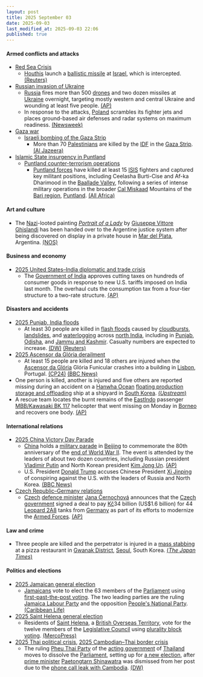 ```yaml
---
layout: post
title: 2025 September 03
date: 2025-09-03
last_modified_at: 2025-09-03 22:06
published: true
---
```



#### Armed conflicts and attacks

* [Red Sea Crisis](https://en.wikipedia.org/wiki/Red_Sea_Crisis "Red Sea Crisis")
  * [Houthis](https://en.wikipedia.org/wiki/Houthi "Houthi") launch a [ballistic missile](https://en.wikipedia.org/wiki/Ballistic_missile "Ballistic missile") at [Israel](https://en.wikipedia.org/wiki/Israel "Israel"), which is intercepted. [(Reuters)](https://www.reuters.com/world/middle-east/israel-intercepts-missile-fired-yemen-2025-09-03/)
* [Russian invasion of Ukraine](https://en.wikipedia.org/wiki/Russian_invasion_of_Ukraine "Russian invasion of Ukraine")
  * [Russia](https://en.wikipedia.org/wiki/Russia "Russia") fires more than 500 [drones](https://en.wikipedia.org/wiki/Drone_warfare "Drone warfare") and two dozen missiles at [Ukraine](https://en.wikipedia.org/wiki/Ukraine "Ukraine") overnight, targeting mostly western and central Ukraine and wounding at least five people. [(AP)](https://apnews.com/article/russia-ukraine-war-trump-zelenskyy-putin-9d6b9bf76a15971c17ae2de9ca1211b5)
  * In response to the attacks, [Poland](https://en.wikipedia.org/wiki/Poland "Poland") scrambles its fighter jets and places ground-based air defenses and radar systems on maximum readiness. [(Newsweek)](https://www.newsweek.com/poland-nato-fighter-jets-scramble-ukraine-russia-attack-drones-2123682)
* [Gaza war](https://en.wikipedia.org/wiki/Gaza_war "Gaza war")
  * [Israeli bombing of the Gaza Strip](https://en.wikipedia.org/wiki/Israeli_bombing_of_the_Gaza_Strip "Israeli bombing of the Gaza Strip")
    * More than 70 [Palestinians](https://en.wikipedia.org/wiki/Palestinians "Palestinians") are killed by the [IDF](https://en.wikipedia.org/wiki/IDF "IDF") in the [Gaza Strip](https://en.wikipedia.org/wiki/Gaza_Strip "Gaza Strip"). [(Al Jazeera)](https://www.aljazeera.com/news/liveblog/2025/9/3/live-europes-response-on-gaza-a-failure-as-israel-continues-attacks)
* [Islamic State insurgency in Puntland](https://en.wikipedia.org/wiki/Islamic_State_insurgency_in_Puntland "Islamic State insurgency in Puntland")
  * [Puntland counter-terrorism operations](https://en.wikipedia.org/wiki/Puntland_counter-terrorism_operations "Puntland counter-terrorism operations")
    * [Puntland forces](https://en.wikipedia.org/wiki/Puntland_Dervish_Force "Puntland Dervish Force") have killed at least 15 [ISIS](https://en.wikipedia.org/wiki/Islamic_State_%E2%80%93_Somalia_Province "Islamic State – Somalia Province") fighters and captured key militant positions, including Ceelasha Burti-Cise and Af-ka Dharimood in the [Baallade Valley](https://en.wikipedia.org/wiki/Balade_%28Somalia%29 "Balade (Somalia)"), following a series of intense military operations in the broader [Cal Miskaad](https://en.wikipedia.org/wiki/Cal_Miskaad "Cal Miskaad") Mountains of the [Bari region](https://en.wikipedia.org/wiki/Bari%2C_Somalia "Bari, Somalia"), [Puntland](https://en.wikipedia.org/wiki/Puntland "Puntland"). [(All Africa)](https://allafrica.com/stories/202509030390.html)

#### Art and culture

* The [Nazi](https://en.wikipedia.org/wiki/Nazi "Nazi")-looted painting *[Portrait of a Lady](https://en.wikipedia.org/wiki/Portrait_of_a_Lady_%28Contessa_Colleoni%29 "Portrait of a Lady (Contessa Colleoni)")* by [Giuseppe Vittore Ghislandi](https://en.wikipedia.org/wiki/Giuseppe_Vittore_Ghislandi "Giuseppe Vittore Ghislandi") has been handed over to the Argentine justice system after being discovered on display in a private house in [Mar del Plata](https://en.wikipedia.org/wiki/Mar_del_Plata "Mar del Plata"), Argentina. [(NOS)](https://nos.nl/artikel/2581085-door-nazi-s-geroofd-schilderij-terecht-argentijnse-dochter-van-nazi-levert-het-in)

#### Business and economy

* [2025 United States–India diplomatic and trade crisis](https://en.wikipedia.org/wiki/2025_United_States%E2%80%93India_diplomatic_and_trade_crisis "2025 United States–India diplomatic and trade crisis")
  * The [Government of India](https://en.wikipedia.org/wiki/Government_of_India "Government of India") approves cutting taxes on hundreds of consumer goods in response to new U.S. tariffs imposed on India last month. The overhaul cuts the consumption tax from a four-tier structure to a two-rate structure. [(AP)](https://apnews.com/article/india-goods-services-tax-us-tariff-9538843a2bde3124004273756b26db6b)

#### Disasters and accidents

* [2025 Punjab, India floods](https://en.wikipedia.org/wiki/2025_Punjab%2C_India_floods "2025 Punjab, India floods")
  * At least 30 people are killed in [flash floods](https://en.wikipedia.org/wiki/Flash_flood "Flash flood") caused by [cloudbursts](https://en.wikipedia.org/wiki/Cloudburst "Cloudburst"), [landslides](https://en.wikipedia.org/wiki/Landslide "Landslide"), and [waterlogging](https://en.wikipedia.org/wiki/Waterlogging_%28agriculture%29 "Waterlogging (agriculture)") across [north India](https://en.wikipedia.org/wiki/North_India "North India"), including in [Punjab](https://en.wikipedia.org/wiki/Punjab%2C_India "Punjab, India"), [Odisha](https://en.wikipedia.org/wiki/Odisha "Odisha"), and [Jammu and Kashmir](https://en.wikipedia.org/wiki/Jammu_and_Kashmir_%28union_territory%29 "Jammu and Kashmir (union territory)"). Casualty numbers are expected to increase. [(DW)](https://www.dw.com/en/rains-wreak-havoc-in-northern-india/a-73863094) [(Reuters)](https://www.reuters.com/sustainability/climate-energy/heavy-rain-lashes-northern-india-yamuna-river-breaches-danger-mark-delhi-2025-09-03/)
* [2025 Ascensor da Glória derailment](https://en.wikipedia.org/wiki/2025_Ascensor_da_Gl%C3%B3ria_derailment "2025 Ascensor da Glória derailment")
  * At least 15 people are killed and 18 others are injured when the [Ascensor da Glória](https://en.wikipedia.org/wiki/Ascensor_da_Gl%C3%B3ria "Ascensor da Glória") Glória Funicular crashes into a building in [Lisbon](https://en.wikipedia.org/wiki/Lisbon "Lisbon"), Portugal. [(CP24)](https://www.cp24.com/news/world/2025/09/03/several-dead-injured-in-lisbon-funicular-accident/) [(BBC News)](https://www.bbc.com/news/live/cpqnnllppnpt)
* One person is killed, another is injured and five others are reported missing during an accident on a [Hanwha Ocean](https://en.wikipedia.org/wiki/Hanwha_Ocean "Hanwha Ocean") [floating production storage and offloading](https://en.wikipedia.org/wiki/Floating_production_storage_and_offloading "Floating production storage and offloading") ship at a shipyard in [South Korea](https://en.wikipedia.org/wiki/South_Korea "South Korea"). [(*Upstream*)](https://www.upstreamonline.com/safety/petrobras-official-rushed-to-hospital-after-fall-from-fpso-being-built-at-hanwha-ocean/2-1-1866254)
* A rescue team locates the burnt remains of the [EastIndo](https://en.wikipedia.org/wiki/EastIndo "EastIndo") passenger [MBB/Kawasaki BK 117](https://en.wikipedia.org/wiki/MBB/Kawasaki_BK_117 "MBB/Kawasaki BK 117") helicopter that went missing on Monday in [Borneo](https://en.wikipedia.org/wiki/Borneo "Borneo") and recovers one body. [(AP)](https://apnews.com/article/indonesia-borneo-helicopter-crash-site-4b8a4c580416190d14e6e7e5ccca05ab)

#### International relations

* [2025 China Victory Day Parade](https://en.wikipedia.org/wiki/2025_China_Victory_Day_Parade "2025 China Victory Day Parade")
  * [China](https://en.wikipedia.org/wiki/China "China") holds a [military parade](https://en.wikipedia.org/wiki/Military_parade "Military parade") in [Beijing](https://en.wikipedia.org/wiki/Beijing "Beijing") to commemorate the 80th anniversary of the [end of World War II](https://en.wikipedia.org/wiki/End_of_World_War_II_in_Asia "End of World War II in Asia"). The event is attended by the leaders of about two dozen countries, including Russian president [Vladimir Putin](https://en.wikipedia.org/wiki/Vladimir_Putin "Vladimir Putin") and North Korean president [Kim Jong Un](https://en.wikipedia.org/wiki/Kim_Jong_Un "Kim Jong Un"). [(AP)](https://apnews.com/article/china-military-parade-world-war-xi-jinping-ed1f7b3e245882dd91b597df24eafbea)
  * U.S. President [Donald Trump](https://en.wikipedia.org/wiki/Donald_Trump "Donald Trump") accuses Chinese President [Xi Jinping](https://en.wikipedia.org/wiki/Xi_Jinping "Xi Jinping") of conspiring against the U.S. with the leaders of Russia and North Korea. [(BBC News)](https://www.bbc.com/news/articles/c1dxd9eyy71o)
* [Czech Republic–Germany relations](https://en.wikipedia.org/wiki/Czech_Republic%E2%80%93Germany_relations "Czech Republic–Germany relations")
  * [Czech](https://en.wikipedia.org/wiki/Czech_Republic "Czech Republic") [defence minister](https://en.wikipedia.org/wiki/Ministry_of_Defence_%28Czech_Republic%29 "Ministry of Defence (Czech Republic)") [Jana Černochová](https://en.wikipedia.org/wiki/Jana_%C4%8Cernochov%C3%A1 "Jana Černochová") announces that the [Czech government](https://en.wikipedia.org/wiki/Czech_government "Czech government") signed a deal to pay [Kč](https://en.wikipedia.org/wiki/Czech_koruna "Czech koruna")34 billion (US$1.6 billion) for 44 [Leopard 2A8](https://en.wikipedia.org/wiki/Leopard_2A8 "Leopard 2A8") tanks from [Germany](https://en.wikipedia.org/wiki/Germany "Germany") as part of its efforts to modernize the [Armed Forces](https://en.wikipedia.org/wiki/Czech_Armed_Forces "Czech Armed Forces"). [(AP)](https://apnews.com/article/czech-germany-leopard-tanks-defense-military-modernization-f3ed86b998653a82d01f04cdf8dfc2ed)

#### Law and crime

* Three people are killed and the perpetrator is injured in a [mass stabbing](https://en.wikipedia.org/wiki/Mass_stabbing "Mass stabbing") at a pizza restaurant in [Gwanak District](https://en.wikipedia.org/wiki/Gwanak_District "Gwanak District"), [Seoul](https://en.wikipedia.org/wiki/Seoul "Seoul"), South Korea. [(*The Japan Times*)](https://www.japantimes.co.jp/news/2025/09/03/asia-pacific/crime-legal/stabbing-seoul-pizza-restaurant/)

#### Politics and elections

* [2025 Jamaican general election](https://en.wikipedia.org/wiki/2025_Jamaican_general_election "2025 Jamaican general election")
  * [Jamaicans](https://en.wikipedia.org/wiki/Jamaicans "Jamaicans") vote to elect the 63 members of the [Parliament](https://en.wikipedia.org/wiki/Parliament_of_Jamaica "Parliament of Jamaica") using [first-past-the-post voting](https://en.wikipedia.org/wiki/First-past-the-post_voting "First-past-the-post voting"). The two leading parties are the ruling [Jamaica Labour Party](https://en.wikipedia.org/wiki/Jamaica_Labour_Party "Jamaica Labour Party") and the opposition [People's National Party](https://en.wikipedia.org/wiki/People%27s_National_Party "People's National Party"). [(Caribbean Life)](https://www.caribbeanlife.com/inside-life-jamaican-elections-2025/)
* [2025 Saint Helena general election](https://en.wikipedia.org/wiki/2025_Saint_Helena_general_election "2025 Saint Helena general election")
  * Residents of [Saint Helena](https://en.wikipedia.org/wiki/Saint_Helena "Saint Helena"), a [British Overseas Territory](https://en.wikipedia.org/wiki/British_Overseas_Territory "British Overseas Territory"), vote for the twelve members of the [Legislative Council](https://en.wikipedia.org/wiki/Legislative_Council_of_Saint_Helena "Legislative Council of Saint Helena") using [plurality block voting](https://en.wikipedia.org/wiki/Plurality_block_voting "Plurality block voting"). [(MercoPress)](https://en.mercopress.com/2025/05/14/st-helena-general-election-scheduled-for-03-september-2025-12-legco-seats-at-stake)
* [2025 Thai political crisis](https://en.wikipedia.org/wiki/2025_Thai_political_crisis "2025 Thai political crisis"), [2025 Cambodian–Thai border crisis](https://en.wikipedia.org/wiki/2025_Cambodian%E2%80%93Thai_border_crisis "2025 Cambodian–Thai border crisis")
  * The ruling [Pheu Thai Party](https://en.wikipedia.org/wiki/Pheu_Thai_Party "Pheu Thai Party") of the [acting government](https://en.wikipedia.org/wiki/Government_of_Thailand "Government of Thailand") of [Thailand](https://en.wikipedia.org/wiki/Thailand "Thailand") moves to dissolve the [Parliament](https://en.wikipedia.org/wiki/Parliament_of_Thailand "Parliament of Thailand"), setting up for [a new election](https://en.wikipedia.org/wiki/Next_Thai_general_election "Next Thai general election"), after [prime minister](https://en.wikipedia.org/wiki/Prime_Minister_of_Thailand "Prime Minister of Thailand") [Paetongtarn Shinawatra](https://en.wikipedia.org/wiki/Paetongtarn_Shinawatra "Paetongtarn Shinawatra") was dismissed from her post due to the [phone call leak with Cambodia](https://en.wikipedia.org/wiki/Thailand%E2%80%93Cambodia_phone_call_leak "Thailand–Cambodia phone call leak"). [(DW)](https://www.dw.com/en/thailand-ruling-party-moves-to-dissolve-parliament/a-73860361)
